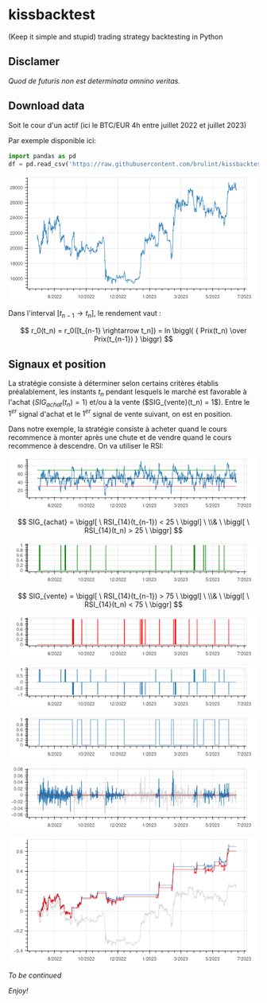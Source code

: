 # kissbacktest
(Keep it simple and stupid) trading strategy backtesting in Python

## Disclamer

_Quod de futuris non est determinata omnino veritas._

## Download data

Soit le cour d'un actif (ici le BTC/EUR 4h entre juillet 2022 et juillet 2023)

Par exemple disponible ici:

```python
import pandas as pd
df = pd.read_csv('https://raw.githubusercontent.com/brulint/kissbacktest/main/btceur_4h.csv')
```

<p align="center"><img src="img/2023-08-21 20:13:08.179580841 +0200.png"></p>

Dans l'interval $[t_{n-1} \rightarrow t_n]$, le rendement vaut :

$$ r_0(t_n) = r_0([t_{n-1} \rightarrow t_n]) = ln \biggl( { Prix(t_n) \over Prix(t_{n-1}) } \biggr) $$

## Signaux et position

La stratégie consiste à déterminer selon certains critères établis préalablement, les instants $t_n$ pendant lesquels le marché est favorable à l'achat ($SIG_{achat}(t_n) = 1$) et/ou à la vente (\$SIG_{vente}(t_n) = 1$). Entre le $1^{er}$ signal d'achat et le $1^{er}$ signal de vente suivant, on est en position.

Dans notre exemple, la stratégie consiste à acheter quand le cours recommence à monter après une chute et de vendre quand le cours recommence à descendre. On va utiliser le RSI:

<p align="center"><img src="img/2023-08-21 20:13:14.203368676 +0200.png"></p>

$$ SIG_{achat} = \biggl[ \  RSI_{14}(t_{n-1}) < 25 \  \biggl] \ \\& \ \biggl[ \  RSI_{14}(t_n) > 25 \  \biggr] $$

<p align="center"><img src="img/2023-08-21 20:13:19.063197571 +0200.png"></p>

$$ SIG_{vente} = \biggl[ \  RSI_{14}(t_{n-1}) > 75 \  \biggl] \ \\& \ \biggl[ \  RSI_{14}(t_n) < 75 \  \biggr] $$

<p align="center"><img src="img/2023-08-21 20:13:24.730998091 +0200.png"></p>
<p align="center"><img src="img/2023-08-21 20:13:36.390587965 +0200.png"></p>
<p align="center"><img src="img/2023-08-21 20:13:41.642403336 +0200.png"></p>
<p align="center"><img src="img/2023-08-21 20:13:46.774222986 +0200.png"></p>
<p align="center"><img src="img/2023-08-21 20:13:52.218031736 +0200.png"></p>











_To be continued_

_Enjoy!_
